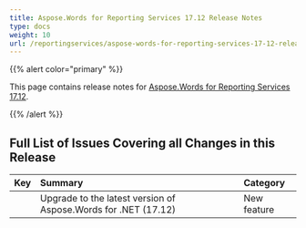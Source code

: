```yaml
---
title: Aspose.Words for Reporting Services 17.12 Release Notes
type: docs
weight: 10
url: /reportingservices/aspose-words-for-reporting-services-17-12-release-notes/
---
```


{{% alert color="primary" %}} 

This page contains release notes for [Aspose.Words for Reporting Services 17.12](https://downloads.aspose.com/words/reportingservices/new-releases/aspose.word-for-reporting-services-17.12-\(msi\)/).

{{% /alert %}} 
## **Full List of Issues Covering all Changes in this Release**

|**Key**|**Summary**|**Category**|
| :- | :- | :- |
| |Upgrade to the latest version of Aspose.Words for .NET (17.12) |New feature|

